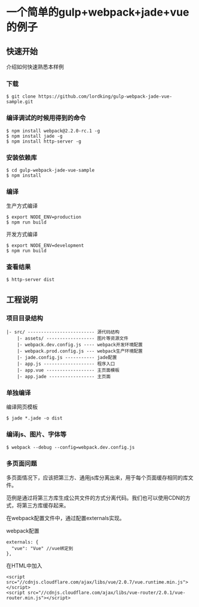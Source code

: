 # 一个简单的gulp+webpack+jade+vue的例子

## 快速开始

介绍如何快速熟悉本样例

### 下载
```
$ git clone https://github.com/lordking/gulp-webpack-jade-vue-sample.git
```

### 编译调试的时候用得到的命令
```
$ npm install webpack@2.2.0-rc.1 -g
$ npm install jade -g
$ npm install http-server -g
```

### 安装依赖库
```
$ cd gulp-webpack-jade-vue-sample
$ npm install
```

### 编译

生产方式编译
```
$ export NODE_ENV=production
$ npm run build
```

开发方式编译
```
$ export NODE_ENV=development
$ npm run build
```

### 查看结果
```
$ http-server dist
```

## 工程说明

### 项目目录结构
```
|- src/ ------------------------- 源代码结构
    |- assets/ ------------------ 图片等资源文件
    |- webpack.dev.config.js ---- webpack开发环境配置
    |- webpack.prod.config.js --- webpack生产环境配置
    |- jade.config.js ----------- jade配置
    |- app.js ------------------- 程序入口
    |- app.vue ------------------ 主页面模板
    |- app.jade ----------------- 主页面
```


### 单独编译

编译网页模板
```
$ jade *.jade -o dist
```


### 编译js、图片、字体等
```
$ webpack --debug --config=webpack.dev.config.js
```

### 多页面问题

多页面情况下，应该把第三方、通用js库分离出来，用于每个页面缓存相同的库文件。

范例是通过将第三方库生成公共文件的方式分离代码。我们也可以使用CDN的方式，将第三方库缓存起来。

在webpack配置文件中，通过配置externals实现。

webpack配置
```
externals: {
  "vue": "Vue" //vue绑定到
},
```

在HTML中加入
```
<script src="//cdnjs.cloudflare.com/ajax/libs/vue/2.0.7/vue.runtime.min.js"></script>
<script src="//cdnjs.cloudflare.com/ajax/libs/vue-router/2.0.1/vue-router.min.js"></script>
```
